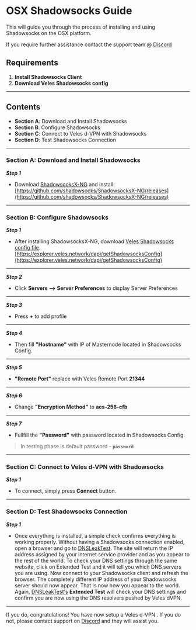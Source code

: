 
# OSX Shadowsocks Guide 
This will guide you through the process of installing and using Shadowsocks on the OSX platform.  

If you require further assistance contact the support team @ [Discord](https://discord.gg/P528fGg)

## Requirements
1) **Install Shadowsocks Client**  
2) **Download Veles Shadowsocks config**  
***

## Contents
* **Section A**: Download and Install Shadowsocks
* **Section B**: Configure Shadowsocks
* **Section C**: Connect to Veles d-VPN with Shadowsocks
* **Section D**: Test Shadowsocks Connection
***

### Section A: Download and Install Shadowsocks

***Step 1***
* Download [ShadowsocksX-NG](https://github.com/shadowsocks/ShadowsocksX-NG/releases) and install:
[https://github.com/shadowsocks/ShadowsocksX-NG/releases](https://github.com/shadowsocks/ShadowsocksX-NG/releases)

***

### Section B: Configure Shadowsocks 

***Step 1***
* After installing ShadowsocksX-NG, download [Veles Shadowsocks config file](https://explorer.veles.network/dapi/getShadowsocksConfig).  
[https://explorer.veles.network/dapi/getShadowsocksConfig](https://explorer.veles.network/dapi/getShadowsocksConfig)

***

***Step 2***
* Click **Servers —> Server Preferences** to display Server Preferences

***

***Step 3***
* Press **+** to add profile  

***

***Step 4***
* Then fill **"Hostname"** with IP of Masternode located in Shadowsocks Config.

***

***Step 5***
* **"Remote Port"** replace with Veles Remote Port **21344**

***

***Step 6***
* Change **"Encryption Method"** to **aes-256-cfb**

***

***Step 7***
* Fullfill the **"Password"** with password located in Shadowsocks Config.  

> In testing phase is default password - **`password`**  

***

### Section C: Connect to Veles d-VPN with Shadowsocks 

***Step 1***
* To connect, simply press **Connect** button. 

***

### Section D: Test Shadowsocks Connection

***Step 1***
* Once everything is installed, a simple check confirms everything is working properly. Without having a Shadowsocks connection enabled, open a browser and go to [DNSLeakTest](https://www.dnsleaktest.com/).
The site will return the IP address assigned by your internet service provider and as you appear to the rest of the world. To check your DNS settings through the same website, click on Extended Test and it will tell you which DNS servers you are using.
Now connect to your Shadowsocks client and refresh the browser. The completely different IP address of your Shadowsocks server should now appear. That is now how you appear to the world. Again, [DNSLeakTest's](https://www.dnsleaktest.com/) **Extended Test** will check your DNS settings and confirm you are now using the DNS resolvers pushed by Veles dVPN.

***

If you do, congratulations! You have now setup a Veles d-VPN . If you do not, please contact support on [Discord](https://discord.gg/P528fGg) and they will assist you.  
